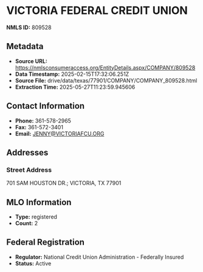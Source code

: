# VICTORIA FEDERAL CREDIT UNION

**NMLS ID:** 809528

## Metadata
- **Source URL:** https://nmlsconsumeraccess.org/EntityDetails.aspx/COMPANY/809528
- **Data Timestamp:** 2025-02-15T17:32:06.251Z
- **Source File:** drive/data/texas/77901/COMPANY/COMPANY_809528.html
- **Extraction Time:** 2025-05-27T11:23:59.945606

## Contact Information
- **Phone:** 361-578-2965
- **Fax:** 361-572-3401
- **Email:** JENNY@VICTORIAFCU.ORG

## Addresses
### Street Address
701 SAM HOUSTON DR.; VICTORIA, TX 77901

## MLO Information
- **Type:** registered
- **Count:** 2

## Federal Registration
- **Regulator:** National Credit Union Administration - Federally Insured
- **Status:** Active
